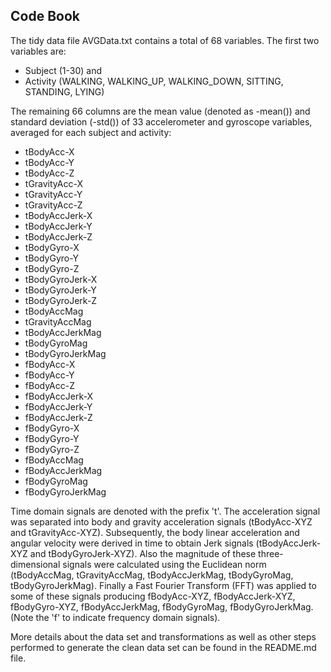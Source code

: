 ## Code Book

The tidy data file AVGData.txt contains a total of 68 variables. The first two variables are:
* Subject (1-30) and
* Activity (WALKING, WALKING_UP, WALKING_DOWN, SITTING, STANDING, LYING)

The remaining 66 columns are the mean value (denoted as -mean()) and standard deviation (-std()) 
of 33 accelerometer and gyroscope variables, averaged for each subject and activity:

* tBodyAcc-X
* tBodyAcc-Y
* tBodyAcc-Z
* tGravityAcc-X
* tGravityAcc-Y
* tGravityAcc-Z
* tBodyAccJerk-X
* tBodyAccJerk-Y
* tBodyAccJerk-Z
* tBodyGyro-X
* tBodyGyro-Y
* tBodyGyro-Z
* tBodyGyroJerk-X
* tBodyGyroJerk-Y
* tBodyGyroJerk-Z
* tBodyAccMag
* tGravityAccMag
* tBodyAccJerkMag
* tBodyGyroMag
* tBodyGyroJerkMag
* fBodyAcc-X
* fBodyAcc-Y
* fBodyAcc-Z
* fBodyAccJerk-X
* fBodyAccJerk-Y
* fBodyAccJerk-Z
* fBodyGyro-X
* fBodyGyro-Y
* fBodyGyro-Z
* fBodyAccMag
* fBodyAccJerkMag
* fBodyGyroMag
* fBodyGyroJerkMag

Time domain signals are denoted with the prefix 't'. The acceleration signal was
separated into body and gravity acceleration signals (tBodyAcc-XYZ and tGravityAcc-XYZ). 
Subsequently, the body linear acceleration and angular velocity were derived in time 
to obtain Jerk signals (tBodyAccJerk-XYZ and tBodyGyroJerk-XYZ). Also the magnitude 
of these three-dimensional signals were calculated using the Euclidean norm 
(tBodyAccMag, tGravityAccMag, tBodyAccJerkMag, tBodyGyroMag, tBodyGyroJerkMag). 
Finally a Fast Fourier Transform (FFT) was applied to some of these signals 
producing fBodyAcc-XYZ, fBodyAccJerk-XYZ, fBodyGyro-XYZ, fBodyAccJerkMag, fBodyGyroMag, 
fBodyGyroJerkMag. (Note the 'f' to indicate frequency domain signals). 

More details about the data set and transformations as well as other steps 
performed to generate the clean data set can be found in the README.md file. 
